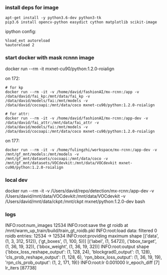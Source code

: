 ### install deps for image

```
apt-get install -y python3.6-dev python3-tk
pip3.6 install opencv-python easydict cython matplotlib scikit-image
```

ipython config:
```
%load_ext autoreload
%autoreload 2
```

### start docker with mask rcnnn image

docker run --rm -it mxnet-cu90/python:1.2.0-roialign

on 172:
```
# for kp
docker run --rm -it -v /home/david/fashionAI/mx-rcnn:/app -v /data/david/fai_kp:/mnt/data/fai_kp -v /data/david/models/fai:/mnt/models -v /data/david/cocoapi:/mnt/data/coco mxnet-cu90/python:1.2.0-roialign

# for attr:
docker run --rm -it -v /home/david/fashionAI/mx-rcnn:/app-dev -v /data/david/fai_attr:/mnt/data/fai_attr -v /data/david/models/fai:/mnt/models -v /data/david/cocoapi:/mnt/data/coco mxnet-cu90/python:1.2.0-roialign
```

on 177:
```
docker run --rm -it -v /home/fulingzhi/workspace/mx-rcnn:/app-dev -v /mnt/gf_mnt/models:/mnt/models -v /mnt/gf_mnt/datasets/cocoapi:/mnt/data/coco -v /mnt/gf_mnt/datasets/VOCdevkit:/mnt/data/VOCdevkit mxnet-cu90/python:1.2.0-roialign
```

### local dev

docker run --rm -it -v /Users/david/repo/detection/mx-rcnn:/app-dev -v /Users/david/mnt/data/VOCdevkit:/mnt/data/VOCdevkit -v /Users/david/mnt/data/ckpt:/mnt/ckpt mxnet/python:1.2.0-dev bash


### logs

INFO:root:num_images 12534
INFO:root:save the gt roidb at /mnt/warm_up_train/build/train_gt_roidb.pkl
INFO:root:load data: filtered 0 roidb entries: 12534 -> 12534
INFO:root:providing maximum shape [('data', (1, 3, 312, 512)), ('gt_boxes', (1, 100, 5))] [('label', (1, 5472)), ('bbox_target', (1, 36, 19, 32)), ('bbox_weight', (1, 36, 19, 32))]
INFO:root:output shape {'bbox_loss_reshape_output': (1, 128, 24),
 'blockgrad0_output': (1, 128),
 'cls_prob_reshape_output': (1, 128, 6),
 'rpn_bbox_loss_output': (1, 36, 19, 19),
 'rpn_cls_prob_output': (1, 2, 171, 19)}
INFO:root:lr 0.001000 lr_epoch_diff [7] lr_iters [87738]
